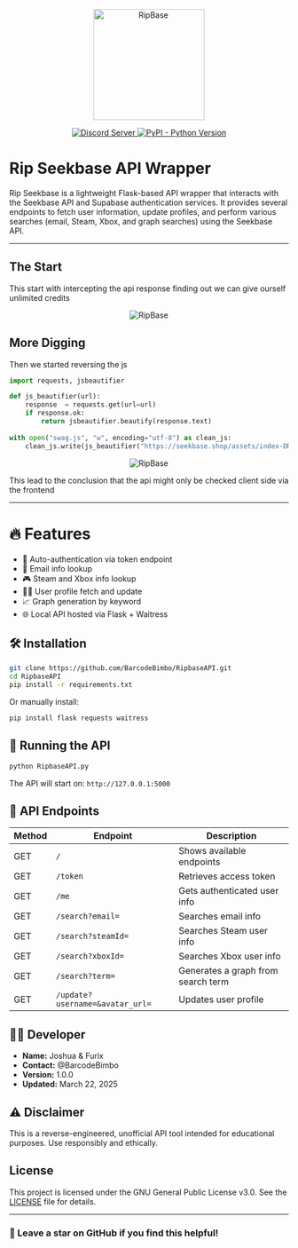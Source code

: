 <div align="center">
  <img src="https://github.com/user-attachments/assets/dff43aaa-91fb-4fb5-9a2b-25214815b1e4" alt="RipBase" height="200">
</div>

<p align="center">
  <a href="https://discord.gg/xboxmods">
    <img src="https://discord.com/api/guilds/319560327719026709/widget.png?style=shield" alt="Discord Server">
  </a>
  <a href="https://www.python.org/downloads/">
    <img alt="PyPI - Python Version" src="https://img.shields.io/pypi/pyversions/Red-Discordbot">
  </a>
</p>

# Rip Seekbase API Wrapper

Rip Seekbase is a lightweight Flask-based API wrapper that interacts with the Seekbase API and Supabase authentication services. It provides several endpoints to fetch user information, update profiles, and perform various searches (email, Steam, Xbox, and graph searches) using the Seekbase API.

---

## The Start

This start with intercepting the api response finding out we can give ourself unlimited credits
<div align="center">
  <img src="https://github.com/user-attachments/assets/9c7a6d4f-d0d8-41db-bca6-8cd7cda1070e" alt="RipBase">
</div>

## More Digging

Then we started reversing the js
```python
import requests, jsbeautifier

def js_beautifier(url):
    response  = requests.get(url=url)
    if response.ok:
        return jsbeautifier.beautify(response.text)
 
with open("swag.js", "w", encoding="utf-8") as clean_js:
    clean_js.write(js_beautifier("https://seekbase.shop/assets/index-DRHhzkfw.js"))
```

<div align="center">
  <img src="https://github.com/user-attachments/assets/9b0a2e11-cfe1-4203-a456-19345d92ff7b" alt="RipBase" >
</div>

This lead to the conclusion that the api might only be checked client side via the frontend

---
# 🔥 Features

- 🧠 Auto-authentication via token endpoint
- 📧 Email info lookup
- 🎮 Steam and Xbox info lookup
- 🧑‍💼 User profile fetch and update
- 📈 Graph generation by keyword
- 🌐 Local API hosted via Flask + Waitress

## 🛠️ Installation

```bash
git clone https://github.com/BarcodeBimbo/RipbaseAPI.git
cd RipbaseAPI
pip install -r requirements.txt
```

Or manually install:

```bash
pip install flask requests waitress
```

## 🚀 Running the API

```bash
python RipbaseAPI.py
```

The API will start on: `http://127.0.0.1:5000`

## 📡 API Endpoints

| Method | Endpoint                       | Description                          |
|--------|--------------------------------|--------------------------------------|
| GET    | `/`                            | Shows available endpoints            |
| GET    | `/token`                       | Retrieves access token               |
| GET    | `/me`                          | Gets authenticated user info         |
| GET    | `/search?email=`              | Searches email info                  |
| GET    | `/search?steamId=`            | Searches Steam user info             |
| GET    | `/search?xboxId=`             | Searches Xbox user info              |
| GET    | `/search?term=`               | Generates a graph from search term   |
| GET    | `/update?username=&avatar_url=`| Updates user profile                 |

## 🧑‍💻 Developer

- **Name:** Joshua & Furix
- **Contact:** @BarcodeBimbo
- **Version:** 1.0.0
- **Updated:** March 22, 2025

## ⚠️ Disclaimer

This is a reverse-engineered, unofficial API tool intended for educational purposes. Use responsibly and ethically.

## License

This project is licensed under the GNU General Public License v3.0. See the [LICENSE](LICENSE) file for details.

---

### 🌟 Leave a star on GitHub if you find this helpful!








